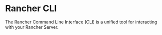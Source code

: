 # Rancher CLI

The Rancher Command Line Interface (CLI) is a unified tool for interacting with your Rancher Server.
